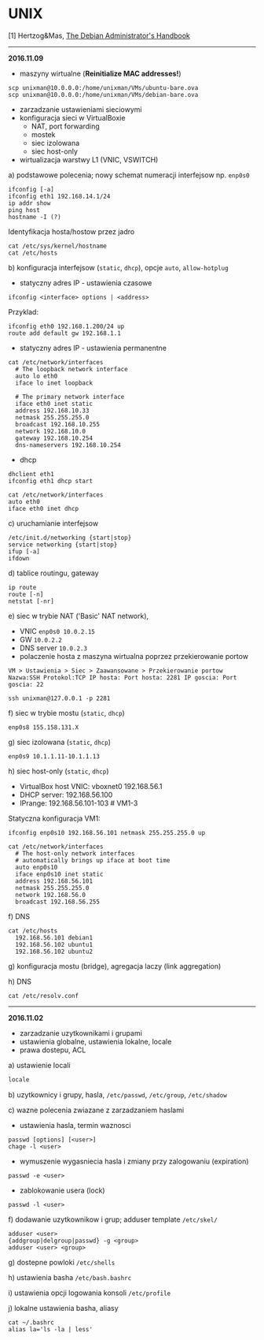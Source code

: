 # UNIX
[1] Hertzog&Mas, [The Debian Administrator's Handbook](https://debian-handbook.info/browse/stable/)

---
**2016.11.09**

- maszyny wirtualne (**Reinitialize MAC addresses!**)
```
scp unixman@10.0.0.0:/home/unixman/VMs/ubuntu-bare.ova
scp unixman@10.0.0.0:/home/unixman/VMs/debian-bare.ova
```

- zarzadzanie ustawieniami sieciowymi
- konfiguracja sieci w VirtualBoxie
  - NAT, port forwarding
  - mostek
  - siec izolowana
  - siec host-only
- wirtualizacja warstwy L1 (VNIC, VSWITCH)

a) podstawowe polecenia; nowy schemat numeracji interfejsow np. `enp0s0` 
```
ifconfig [-a]
ifconfig eth1 192.168.14.1/24
ip addr show
ping host
hostname -I (?)
```
Identyfikacja hosta/hostow przez jadro
```
cat /etc/sys/kernel/hostname
cat /etc/hosts
```

b) konfiguracja interfejsow (`static`, `dhcp`), opcje `auto`, `allow-hotplug`
  - statyczny adres IP - ustawienia czasowe
```
ifconfig <interface> options | <address>
```
Przyklad:
```
ifconfig eth0 192.168.1.200/24 up
route add default gw 192.168.1.1
```
  - statyczny adres IP - ustawienia permanentne
```
cat /etc/network/interfaces
  # The loopback network interface
  auto lo eth0
  iface lo inet loopback

  # The primary network interface
  iface eth0 inet static
  address 192.168.10.33
  netmask 255.255.255.0
  broadcast 192.168.10.255
  network 192.168.10.0
  gateway 192.168.10.254 
  dns-nameservers 192.168.10.254
```

- dhcp
```
dhclient eth1
ifconfig eth1 dhcp start
```
```
cat /etc/network/interfaces
auto eth0
iface eth0 inet dhcp
```

c) uruchamianie interfejsow
```
/etc/init.d/networking {start|stop}
service networking {start|stop}
ifup [-a]
ifdown
```

d) tablice routingu, gateway
```
ip route
route [-n]
netstat [-nr]
```

e) siec w trybie NAT ('Basic' NAT network), 
  - VNIC `enp0s0 10.0.2.15`
  - GW `10.0.2.2`
  - DNS server `10.0.2.3`
  - polaczenie hosta z maszyna wirtualna poprzez przekierowanie portow
```  
VM > Ustawienia > Siec > Zaawansowane > Przekierowanie portow
Nazwa:SSH Protokol:TCP IP hosta: Port hosta: 2281 IP goscia: Port goscia: 22
```
```
ssh unixman@127.0.0.1 -p 2281
```
f) siec w trybie mostu (`static`, `dhcp`)
```
enp0s8 155.158.131.X
```

g) siec izolowana (`static`, `dhcp`)
```
enp0s9 10.1.1.11-10.1.1.13
```

h) siec host-only (`static`, `dhcp`)

- VirtualBox host VNIC: vboxnet0 192.168.56.1
- DHCP server: 192.168.56.100
- IPrange: 192.168.56.101-103 # VM1-3

Statyczna konfiguracja VM1:
```
ifconfig enp0s10 192.168.56.101 netmask 255.255.255.0 up
```
```
cat /etc/network/interfaces
  # The host-only network interfaces
  # automatically brings up iface at boot time
  auto enp0s10 
  iface enp0s10 inet static
  address 192.168.56.101
  netmask 255.255.255.0
  network 192.168.56.0
  broadcast 192.168.56.255
```
f) DNS
```
cat /etc/hosts
  192.168.56.101 debian1
  192.168.56.102 ubuntu1
  192.168.56.102 ubuntu2
```

g) konfiguracja mostu (bridge), agregacja laczy (link aggregation)

h) DNS
```
cat /etc/resolv.conf
```

---
**2016.11.02**
- zarzadzanie uzytkownikami i grupami
- ustawienia globalne, ustawienia lokalne, locale
- prawa dostepu, ACL

a) ustawienie locali
```bash
locale
```

b) uzytkownicy i grupy, hasla, `/etc/passwd`, `/etc/group`, `/etc/shadow`

c) wazne polecenia zwiazane z zarzadzaniem haslami

  - ustawienia hasla, termin waznosci
```
passwd [options] [<user>]
chage -l <user>
```
  - wymuszenie wygasniecia hasla i zmiany przy zalogowaniu (expiration)
```
passwd -e <user>
```
  - zablokowanie usera (lock)
```
passwd -l <user>
```

f) dodawanie uzytkownikow i grup; adduser template `/etc/skel/`
```
adduser <user>
{addgroup|delgroup|passwd} -g <group>
adduser <user> <group>
```

g) dostepne powloki `/etc/shells`

h) ustawienia basha `/etc/bash.bashrc`

i) ustawienia opcji logowania konsoli `/etc/profile`

j) lokalne ustawienia basha, aliasy
```
cat ~/.bashrc
alias la='ls -la | less' 
```
